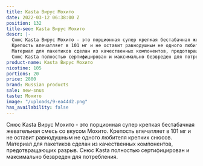 ```yaml
---
title: Kasta Вирус Мохито
date: 2022-03-12 06:38:00 Z
position: 132
title-seo: Kasta Вирус Мохито
descr: |-
  Снюс Kasta Вирус Мохито - это порционная супер крепкая бестабачная жевательная смесь со вкусом Мохито.
  Крепость впечатляет в 101 мг и не оставит равнодушным не одного любителя крепких снюсов.
  Материал для пакетиков сделан из качественных компонентов, предотвращающих разрыв.
  Снюс Kasta полностью сертифицирован и максимально безвреден для потребления.
product-name: Kasta Вирус Мохито
nicotine: 105
portions: 20
price: 2800
brand: Russian products
sale: new-snus
taste: Мохито
image: "/uploads/9-ea44d2.png"
has_availability: false
---
```


Снюс Kasta Вирус Мохито - это порционная супер крепкая бестабачная жевательная смесь со вкусом Мохито.
Крепость впечатляет в 101 мг и не оставит равнодушным не одного любителя крепких снюсов.
Материал для пакетиков сделан из качественных компонентов, предотвращающих разрыв.
Снюс Kasta полностью сертифицирован и максимально безвреден для потребления.